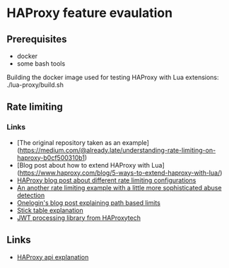 # HAProxy feature evaulation

## Prerequisites
* docker
* some bash tools

Building the docker image used for testing HAProxy with Lua extensions: 
  ./lua-proxy/build.sh

## Rate limiting


### Links
* [The original repository taken as an example] (https://medium.com/@already.late/understanding-rate-limiting-on-haproxy-b0cf500310b1)
* [Blog post about how to extend HAProxy with Lua] (https://www.haproxy.com/blog/5-ways-to-extend-haproxy-with-lua/)
* [HAProxy blog post about different rate limiting configurations](https://www.haproxy.com/blog/four-examples-of-haproxy-rate-limiting/)
* [An another rate limiting example with a little more sophisticated abuse detection](https://faun.pub/understanding-rate-limiting-on-haproxy-b0cf500310b1)
* [Onelogin's blog post explaining path based limits](https://www.onelogin.com/blog/rate-limiting-haproxy)
* [Stick table explanation](https://www.haproxy.com/blog/introduction-to-haproxy-stick-tables/)
* [JWT processing library from HAProxytech](https://github.com/haproxytech/haproxy-lua-oauth/)
## Links
* [HAProxy api explanation](https://www.haproxy.com/blog/haproxy-apis/)

